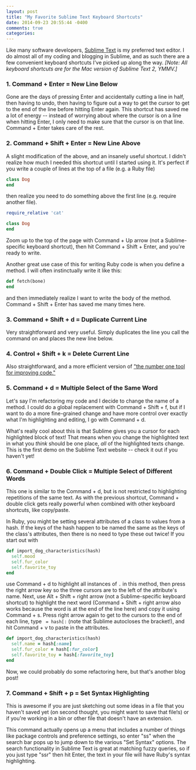 ```yaml
---
layout: post
title: "My Favorite Sublime Text Keyboard Shortcuts"
date: 2014-09-23 20:55:44 -0400
comments: true
categories: 
---
```


Like many software developers, [Sublime Text](http://www.sublimetext.com/) is my preferred text editor. I do almost all of my coding and blogging in Sublime, and as such there are a few convenient keyboard shortcuts I've picked up along the way. *[Note: All keyboard shortcuts are for the Mac version of Sublime Text 2, YMMV.]*

### 1. Command + Enter = New Line Below

Gone are the days of pressing Enter and accidentally cutting a line in half, then having to undo, then having to figure out a way to get the cursor to get to the end of the line before hitting Enter again. This shortcut has saved me a lot of energy -- instead of worrying about where the cursor is on a line when hitting Enter, I only need to make sure that the cursor is on that line. Command + Enter takes care of the rest.

### 2. Command + Shift + Enter = New Line Above

A slight modification of the above, and an insanely useful shortcut. I didn't realize how much I needed this shortcut until I started using it. It's perfect if you write a couple of lines at the top of a file (e.g. a Ruby file)

```ruby
class Dog
end
```
then realize you need to do something above the first line (e.g. require another file).

```ruby
require_relative 'cat'

class Dog
end
```

Zoom up to the top of the page with Command + Up arrow (not a Sublime-specific keyboard shortcut), then hit Command + Shift + Enter, and you're ready to write.

Another great use case of this for writing Ruby code is when you define a method. I will often instinctually write it like this:

```ruby
def fetch(bone)
end
```

and then immediately realize I want to write the body of the method. Command + Shift + Enter has saved me many times here.

### 3. Command + Shift + d = Duplicate Current Line

Very straightforward and very useful. Simply duplicates the line you call the command on and places the new line below.

### 4. Control + Shift + k = Delete Current Line

Also straightforward, and a more efficient version of ["the number one tool for improving code."](https://www.youtube.com/watch?v=9LfmrkyP81M)

### 5. Command + d = Multiple Select of the Same Word

Let's say I'm refactoring my code and I decide to change the name of a method. I could do a global replacement with Command + Shift + f, but if I want to do a more fine-grained change and have more control over exactly what I'm highlighting and editing, I go with Command + d.

What's really cool about this is that Sublime gives you a cursor for each highlighted block of text! That means when you change the highlighted text in what you *think* should be one place, *all* of the highlighted texts change. This is the first demo on the Sublime Text website -- check it out if you haven't yet!

### 6. Command + Double Click = Multiple Select of Different Words

This one is similar to the Command + d, but is not restricted to highlighting repetitions of the same text. As with the previous shortcut, Command + double click gets really powerful when combined with other keyboard shortcuts, like copy/paste.

In Ruby, you might be setting several attributes of a class to values from a hash. If the keys of the hash happen to be named the same as the keys of the class's attributes, then there is no need to type these out twice! If you start out with

```ruby
def import_dog_characteristics(hash)
  self.mood
  self.fur_color
  self.favorite_toy
end
```

use Command + d to highlight all instances of `.` in this method, then press the right arrow key so the three cursors are to the left of the attribute's name. Next, use Alt + Shift + right arrow (not a Sublime-specific keyboard shortcut) to highlight the next word (Command + Shift + right arrow also works because the word is at the end of the line here) and copy it using Command + s. Press right arrow again to get to the cursors to the end of each line, type ` = hash[:` (note that Sublime autocloses the bracket!), and hit Command + v to paste in the attributes.

```ruby
def import_dog_characteristics(hash)
  self.name = hash[:name]
  self.fur_color = hash[:fur_color]
  self.favorite_toy = hash[:favorite_toy]
end
```

Now, we could probably do some refactoring here, but that's another blog post!

### 7. Command + Shift + p = Set Syntax Highlighting

This is awesome if you are just sketching out some ideas in a file that you haven't saved yet (on second thought, you might want to save that file!s) or if you're working in a bin or other file that doesn't have an extension.

This command actually opens up a menu that includes a number of things like package controls and preference settings, so enter "ss" when the search bar pops up to jump down to the various "Set Syntax" options. The search functionality in Sublime Text is great at matching fuzzy queries, so if you just type "ssr" then hit Enter, the text in your file will have Ruby's syntax highlighting.

